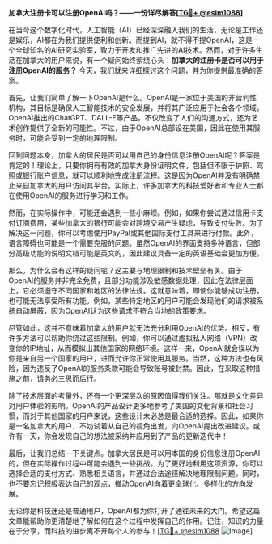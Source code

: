 **加拿大注册卡可以注册OpenAI吗？——一份详尽解答[[TG💪+ @esim1088](https://t.me/s/esim1088)]**

在当今这个数字化时代，人工智能（AI）已经深深融入我们的生活，无论是工作还是娱乐，AI都在为我们提供便利和创新。而提到AI，就不得不提OpenAI，这是一个全球知名的AI研究实验室，致力于开发和推广先进的AI技术。然而，对于许多生活在加拿大的用户来说，有一个疑问始终萦绕心头：**加拿大的注册卡是否可以用于注册OpenAI的服务？** 今天，我们就来详细探讨这个问题，并为你提供最准确的答案。

首先，让我们简单了解一下OpenAI是什么。OpenAI是一家位于美国的非营利性机构，其目标是确保人工智能技术的安全发展，并将其广泛应用于社会各个领域。OpenAI推出的ChatGPT、DALL-E等产品，不仅改变了人们的沟通方式，还为艺术创作提供了全新的可能性。不过，由于OpenAI总部设在美国，因此在使用其服务时，可能会受到一定的地理限制。

回到问题本身，加拿大的居民是否可以用自己的身份信息注册OpenAI呢？答案是肯定的！理论上，只要你拥有有效的加拿大身份证明文件，包括但不限于护照、驾照或银行账户信息，就可以顺利地完成注册流程。这是因为OpenAI并没有明确禁止来自加拿大的用户访问其平台。实际上，许多加拿大的科技爱好者和专业人士都在使用OpenAI的服务进行学习和工作。

然而，在实际操作中，可能还会遇到一些小麻烦。例如，如果你尝试通过信用卡支付订阅费用，某些加拿大的银行可能会对跨境交易产生疑虑，导致支付失败。为了解决这一问题，你可以考虑使用PayPal或其他国际支付工具来进行付款。此外，语言障碍也可能是一个需要克服的问题。虽然OpenAI的界面支持多种语言，但部分高级功能的说明文档可能是英文的，因此建议具备一定的英语基础会更加方便。

那么，为什么会有这样的疑问呢？这主要与地理限制和技术壁垒有关。由于OpenAI的服务并非完全免费，且部分功能涉及敏感数据处理，因此在法律层面上，它必须遵守不同国家和地区的法律法规。这就意味着，即使你能够成功注册，也可能无法享受所有功能。例如，某些特定地区的用户可能会发现他们的请求被系统自动屏蔽，因为OpenAI认为这些请求不符合当地的政策要求。

尽管如此，这并不意味着加拿大的用户就无法充分利用OpenAI的优势。相反，有许多方法可以帮助你绕过这些限制。例如，你可以通过虚拟私人网络（VPN）改变你的IP地址，从而模拟出其他国家的网络环境。这样一来，OpenAI就会误以为你是来自另一个国家的用户，进而允许你正常使用其服务。当然，这种方法也有风险，因为违反了OpenAI的服务条款可能会导致账号被封禁。因此，在采取这种措施之前，请务必三思而后行。

除了技术层面的考量外，还有一个更深层次的原因值得我们关注。那就是文化差异对用户体验的影响。OpenAI的产品设计更多地参考了美国的文化背景和社会习惯，而对于其他国家的用户来说，这些设计未必总是最合适的选择。因此，如果你是一名加拿大的用户，不妨试着从自己的视角出发，向OpenAI提出改进建议。或许有一天，你会发现自己的想法被采纳并应用到了产品的更新迭代中！

最后，让我们总结一下关键点。加拿大居民是可以用本国的身份信息注册OpenAI的，但在实际操作过程中可能会遇到一些挑战。为了更好地利用这项资源，你可以选择合适的支付方式、熟悉相关语言，并通过合法途径解决地理限制问题。同时，也不要忘记积极表达自己的观点，推动OpenAI向着更全球化、多样化的方向发展。

无论你是科技迷还是普通用户，OpenAI都为你打开了通往未来的大门。希望这篇文章能帮助你更清楚地了解如何在这个过程中发挥自己的作用。记住，知识的力量在于分享，而科技的进步离不开每个人的参与！[[TG💪+ @esim1088](https://t.me/s/esim1088) ![Image](https://i.postimg.cc/4NQfJmqS/Snipaste-2025-05-13-00-14-12.png)]